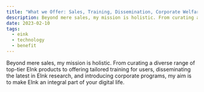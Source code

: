 ```yaml
---
title: "What we Offer: Sales, Training, Dissemination, Corporate Welfare Programs 🛍️📚🗣️"
description: Beyond mere sales, my mission is holistic. From curating a diverse range of top-tier EInk products to offering tailored training for users, disseminating the latest in EInk research, and introducing corporate programs, my aim is to make EInk an integral part of your digital life.
date: 2023-02-10
tags:
  - eink
  - technology
  - benefit
---
```

Beyond mere sales, my mission is holistic. From curating a diverse range of top-tier EInk products to offering tailored training for users, disseminating the latest in EInk research, and introducing corporate programs, my aim is to make EInk an integral part of your digital life.
